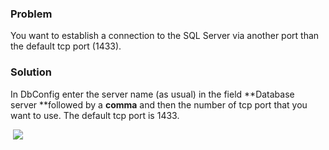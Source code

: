 ### Problem

You want to establish a connection to the SQL Server via another port
than the default tcp port (1433).

### Solution

In DbConfig enter the server name (as usual) in the field **Database
server **followed by a **comma** and then the number of tcp port that
you want to use. The default tcp port is 1433.

 ![](//images.ctfassets.net/utx1h0gfm1om/5JDKBIgA12mkeQqGuq8IwK/2ab71db09f0eb9911ca66b67771ea94c/329420.png)

